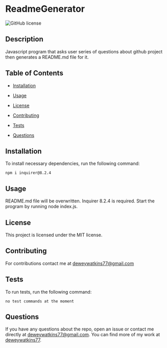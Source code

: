 # ReadmeGenerator
![GitHub license](https://img.shields.io/badge/license-MIT-blue.svg)

## Description

Javascript program that asks user series of questions about github project then generates a README.md file for it.

## Table of Contents 

* [Installation](#installation)

* [Usage](#usage)

* [License](#license)

* [Contributing](#contributing)

* [Tests](#tests)

* [Questions](#questions)

## Installation

To install necessary dependencies, run the following command:

```
npm i inquirer@8.2.4
```

## Usage

README.md file will be overwritten. Inquirer 8.2.4 is required. Start the program by running node index.js.

## License

This project is licensed under the MIT license.
  
## Contributing

For contributions contact me at deweywatkins77@gmail.com

## Tests

To run tests, run the following command:

```
no test commands at the moment
```

## Questions

If you have any questions about the repo, open an issue or contact me directly at deweywatkins77@gmail.com. You can find more of my work at [deweywatkins77](https://github.com/deweywatkins77/).

